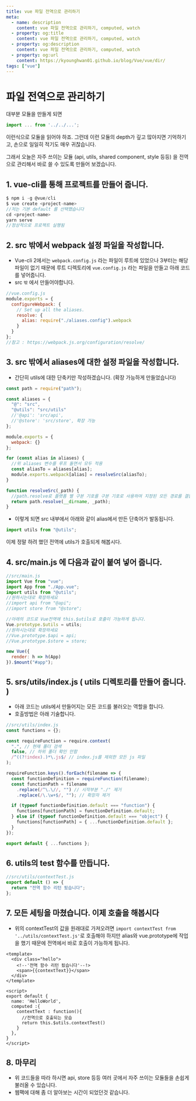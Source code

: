 ```yaml
---
title: vue 파일 전역으로 관리하기
meta:
  - name: description
    content: vue 파일 전역으로 관리하기, computed, watch
  - property: og:title
    content: vue 파일 전역으로 관리하기, computed, watch
  - property: og:description
    content: vue 파일 전역으로 관리하기, computed, watch
  - property: og:url
    content: https://kyounghwan01.github.io/blog/Vue/vue/dir/
tags: ["vue"]
---
```


# 파일 전역으로 관리하기

대부분 모듈을 만들게 되면

```js
import ... from '../../...';
```

이런식으로 모듈을 읽어야 하죠. 그런데 이런 모듈의 depth가 깊고 많아지면 기억하기고, 손으로 일일히 적기도 매우 귀찮습니다.

그래서 오늘은 자주 쓰이는 모듈 (api, utils, shared component, style 등등) 을 전역으로 관리해서 바로 쓸 수 있도록 만들어 보겠습니다.

## 1. vue-cli를 통해 프로젝트를 만들어 줍니다.

```js
$ npm i -g @vue/cli
$ vue create <project-name>
//저는 기본 default 를 선택했습니다
cd <project-name>
yarn serve
//정상적으로 프로젝트 실행됨
```

## 2. src 밖에서 webpack 설정 파일을 작성합니다.

- Vue-cli 2에서는 `webpack.config.js` 라는 파일이 루트에 있었으나 3부터는 해당 파일이 없기 때문에 루트 디렉토리에 `vue.config.js` 라는 파일을 만들고 아래 코드를 넣어줍니다.
- src `밖` 에서 만들어야합니다.

```js
//vue.config.js
module.exports = {
  configureWebpack: {
    // Set up all the aliases.
    resolve: {
      alias: require("./aliases.config").webpack
    }
  }
};
//참고 : https://webpack.js.org/configuration/resolve/
```

## 3. src 밖에서 aliases에 대한 설정 파일을 작성합니다.

- 간단히 utils에 대한 단축키만 작성하겠습니다. (확장 가능하게 만들었습니다)

```js
const path = require("path");

const aliases = {
  "@": "src",
  "@utils": "src/utils"
  //'@api': 'src/api',
  //'@store': 'src/store', 확장 가능
};

module.exports = {
  webpack: {}
};

for (const alias in aliases) {
  //위 aliases 변수를 루프 돌면서 모두 적용
  const aliasTo = aliases[alias];
  module.exports.webpack[alias] = resolveSrc(aliasTo);
}

function resolveSrc(_path) {
  //path.resolve로 플랫폼 별 구분 기호를 구분 기호로 사용하여 지정된 모든 경로를 결합한 다음 결과 경로를 정규화합니다.
  return path.resolve(__dirname, _path);
}
```

- 이렇게 되면 src 내부에서 아래와 같이 alias에서 만든 단축어가 발동됩니다.

```js
import utils from "@utils";
```

이제 정말 하려 했던 전역에 utils가 호출되게 해봅시다.

## 4. src/main.js 에 다음과 같이 붙여 넣어 줍니다.

```js
//src/main.js
import Vue from "vue";
import App from "./App.vue";
import utils from "@utils";
//원하시는대로 확장하세요
//import api from "@api";
//import store from "@store";

//아래의 코드로 Vue전역에 this.$utils로 호출이 가능하게 됩니다.
Vue.prototype.$utils = utils;
//원하시는대로 확장하세요
//Vue.prototype.$api = api;
//Vue.prototype.$store = store;

new Vue({
  render: h => h(App)
}).$mount("#app");
```

## 5. srs/utils/index.js ( utils 디렉토리를 만들어 줍니다. )

- 아래 코드는 utils에서 만들어지는 모든 코드를 불러오는 역할을 합니다.
- 호출방법은 아래 기술합니다.

```js
//src/utils/index.js
const functions = {};

const requireFunction = require.context(
  ".", // 현재 폴더 검색
  false, // 하위 폴더 확인 안함
  /^((?!index).)*\.js$/ // index.js를 제외한 모든 js 파일
);

requireFunction.keys().forEach(filename => {
  const functionDefinition = requireFunction(filename);
  const functionPath = filename
    .replace(/^\.\//, "") // 시작부분 "./" 제거
    .replace(/\.\w+$/, ""); // 확장자 제거

  if (typeof functionDefinition.default === "function") {
    functions[functionPath] = functionDefinition.default;
  } else if (typeof functionDefinition.default === "object") {
    functions[functionPath] = { ...functionDefinition.default };
  }
});

export default { ...functions };
```

## 6. utils의 test 함수를 만듭니다.

```js
//src/utils/contextTest.js
export default () => {
  return "전역 함수 리턴 됬습니다";
};
```

## 7. 모든 세팅을 마쳤습니다. 이제 호출을 해봅시다

- 위의 contextTest의 값을 원래대로 가져오려면 `import contextTest from '../utils/contextTest.js'`로 호출해야 하지만 alias와 vue.prototype에 작업을 했기 때문에 전역에서 바로 호출이 가능하게 됩니다.

```vue
<template>
  <div class="hello">
    <!--'전역 함수 리턴 됬습니다'--!>
    <span>{{contextText}}</span>
  </div>
</template>

<script>
export default {
  name: 'HelloWorld',
  computed :{
    contextText : function(){
      //전역으로 호출되는 모습
      return this.$utils.contextTest()
    }
  },
}
</script>
```

## 8. 마무리

- 위 코드들을 따라 하시면 api, store 등등 여러 곳에서 자주 쓰이는 모듈들을 손쉽게 불러올 수 있습니다.
- 웹팩에 대해 좀 더 알아보는 시간이 되었던것 같습니다.

<TagLinks />

<Disqus />
